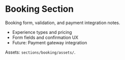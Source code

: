 # Booking Section

Booking form, validation, and payment integration notes.

- Experience types and pricing
- Form fields and confirmation UX
- Future: Payment gateway integration

Assets: `sections/booking/assets/`.

